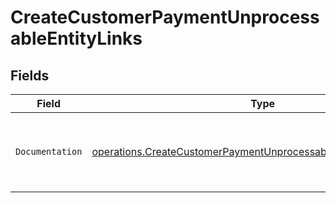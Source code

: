 # CreateCustomerPaymentUnprocessableEntityLinks


## Fields

| Field                                                                                                                                                | Type                                                                                                                                                 | Required                                                                                                                                             | Description                                                                                                                                          |
| ---------------------------------------------------------------------------------------------------------------------------------------------------- | ---------------------------------------------------------------------------------------------------------------------------------------------------- | ---------------------------------------------------------------------------------------------------------------------------------------------------- | ---------------------------------------------------------------------------------------------------------------------------------------------------- |
| `Documentation`                                                                                                                                      | [operations.CreateCustomerPaymentUnprocessableEntityDocumentation](../../models/operations/createcustomerpaymentunprocessableentitydocumentation.md) | :heavy_check_mark:                                                                                                                                   | The URL to the generic Mollie API error handling guide.                                                                                              |